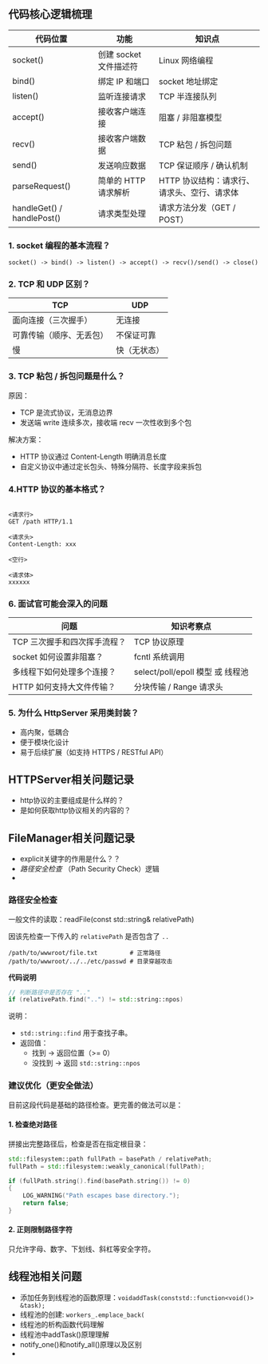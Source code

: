 ## 代码核心逻辑梳理

| 代码位置                   | 功能                   | 知识点                                      |
| -------------------------- | ---------------------- | ------------------------------------------- |
| socket()                   | 创建 socket 文件描述符 | Linux 网络编程                              |
| bind()                     | 绑定 IP 和端口         | socket 地址绑定                             |
| listen()                   | 监听连接请求           | TCP 半连接队列                              |
| accept()                   | 接收客户端连接         | 阻塞 / 非阻塞模型                           |
| recv()                     | 接收客户端数据         | TCP 粘包 / 拆包问题                         |
| send()                     | 发送响应数据           | TCP 保证顺序 / 确认机制                     |
| parseRequest()             | 简单的 HTTP 请求解析   | HTTP 协议结构：请求行、请求头、空行、请求体 |
| handleGet() / handlePost() | 请求类型处理           | 请求方法分发（GET / POST）                  |

### 1. socket 编程的基本流程？

```text
socket() -> bind() -> listen() -> accept() -> recv()/send() -> close()
```

### 2. TCP 和 UDP 区别？

| TCP                      | UDP          |
| ------------------------ | ------------ |
| 面向连接（三次握手）     | 无连接       |
| 可靠传输（顺序、无丢包） | 不保证可靠   |
| 慢                       | 快（无状态） |

### 3. TCP 粘包 / 拆包问题是什么？

原因：

* TCP 是流式协议，无消息边界
* 发送端 write 连续多次，接收端 recv 一次性收到多个包

解决方案：

* HTTP 协议通过 Content-Length 明确消息长度
* 自定义协议中通过定长包头、特殊分隔符、长度字段来拆包

### 4.HTTP 协议的基本格式？

```

<请求行>
GET /path HTTP/1.1

<请求头>
Content-Length: xxx

<空行>

<请求体>
xxxxxx
```

### 6. 面试官可能会深入的问题

| 问题                         | 知识考察点                       |
| ---------------------------- | -------------------------------- |
| TCP 三次握手和四次挥手流程？ | TCP 协议原理                     |
| socket 如何设置非阻塞？      | fcntl 系统调用                   |
| 多线程下如何处理多个连接？   | select/poll/epoll 模型 或 线程池 |
| HTTP 如何支持大文件传输？    | 分块传输 / Range 请求头          |

### 5. 为什么 HttpServer 采用类封装？

* 高内聚，低耦合
* 便于模块化设计
* 易于后续扩展（如支持 HTTPS / RESTful API）

## HTTPServer相关问题记录

* http协议的主要组成是什么样的？
* 是如何获取http协议相关的内容的？

## FileManager相关问题记录

* explicit关键字的作用是什么？？
* *路径安全检查* （Path Security Check）逻辑
* 

### 路径安全检查

一般文件的读取：readFile(const std::string& relativePath)

因该先检查一下传入的 `relativePath` 是否包含了 `..`

```
/path/to/wwwroot/file.txt         # 正常路径
/path/to/wwwroot/../../etc/passwd # 目录穿越攻击
```

**代码说明**

```cpp
// 判断路径中是否存在 ".."
if (relativePath.find("..") != std::string::npos)
```

说明：

* `std::string::find` 用于查找子串。
* 返回值：
  * 找到 -> 返回位置（>= 0）
  * 没找到 -> 返回 `std::string::npos`

### 建议优化（更安全做法）

目前这段代码是基础的路径检查。更完善的做法可以是：

#### 1. 检查绝对路径

拼接出完整路径后，检查是否在指定根目录：

```cpp
std::filesystem::path fullPath = basePath / relativePath;
fullPath = std::filesystem::weakly_canonical(fullPath);

if (fullPath.string().find(basePath.string()) != 0)
{
    LOG_WARNING("Path escapes base directory.");
    return false;
}
```

#### 2. 正则限制路径字符

只允许字母、数字、下划线、斜杠等安全字符。





## 线程池相关问题

* 添加任务到线程池的函数原理：`voidaddTask(conststd::function<void()> &task);`
* 线程池的创建: `workers_.emplace_back(`
* 线程池的析构函数代码理解
* 线程池中addTask()原理理解
* notify_one()和notify_all()原理以及区别
*
